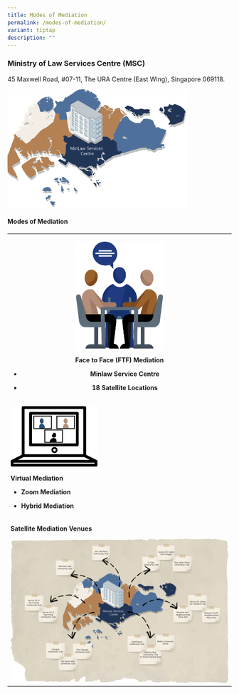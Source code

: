 ```yaml
---
title: Modes of Mediation
permalink: /modes-of-mediation/
variant: tiptap
description: ""
---
```

<h3>Ministry of Law Services Centre (MSC)</h3>
<p>45 Maxwell Road, #07-11, The URA Centre (East Wing), Singapore 069118.</p>
<p></p>
<div class="isomer-image-wrapper">
<img style="width: 80%;" height="auto" width="100%" alt="" src="/images/Web Revamp pics/URA.png">
</div>
<p></p>
<h4>Modes of Mediation</h4>
<table style="minWidth: 75px">
<colgroup>
<col>
<col>
<col>
</colgroup>
<tbody>
<tr>
<th rowspan="4" colspan="3">
<p></p>
<div class="isomer-image-wrapper">
<img style="width: 40%;" height="auto" width="100%" alt="" src="/images/Web Revamp pics/Facetoface.png">
</div>
<p><strong>Face to Face (FTF) Mediation</strong>
</p>
<ul data-tight="true" class="tight">
<li>
<p>Minlaw Service Centre</p>
</li>
<li>
<p>18 Satellite Locations</p>
</li>
</ul>
</th>
</tr>
<tr></tr>
<tr></tr>
<tr></tr>
<tr>
<td rowspan="2" colspan="3">
<p></p>
<div class="isomer-image-wrapper">
<img style="width: 40%;" height="auto" width="100%" alt="" src="/images/Web Revamp pics/Virtual.png">
</div>
<p><strong>Virtual Mediation</strong>
</p>
<ul data-tight="true" class="tight">
<li>
<p><strong>Zoom Mediation</strong>
</p>
</li>
<li>
<p><strong>Hybrid Mediation</strong>
</p>
</li>
</ul>
</td>
</tr>
<tr></tr>
<tr>
<td rowspan="1" colspan="3">
<p><strong>Satellite Mediation Venues</strong>
</p>
<div class="isomer-image-wrapper">
<img style="width: 100%" height="auto" width="100%" alt="" src="/images/Web Revamp pics/Satellite_Venues.png">
</div>
</td>
</tr>
</tbody>
</table>
<p></p>